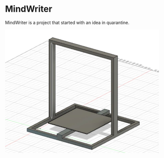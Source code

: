 # MindWriter


MindWriter is a project that started with an idea in quarantine.


![Mindriter Frame](img/Base.JPG)

